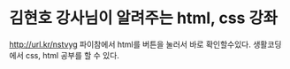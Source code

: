 # 김현호 강사님이 알려주는 html, css 강좌
http://url.kr/nstvyg
파이참에서 html를 버튼을 눌러서 바로 확인할수있다.
생활코딩에서 css, html 공부를 할 수 있다.
